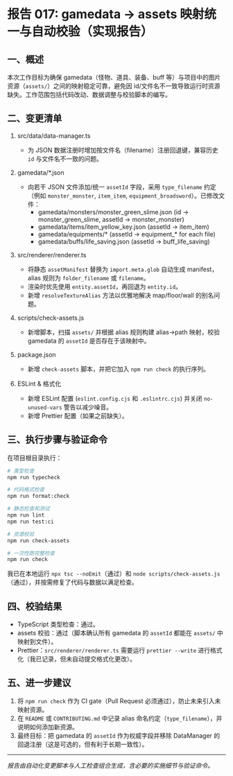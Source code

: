 # 报告 017: gamedata -> assets 映射统一与自动校验（实现报告）

## 一、概述

本次工作目标为确保 gamedata（怪物、道具、装备、buff 等）与项目中的图片资源（`assets/`）之间的映射稳定可靠，避免因 id/文件名不一致导致运行时资源缺失。工作范围包括代码改动、数据调整与校验脚本的编写。

## 二、变更清单

1. src/data/data-manager.ts
   - 为 JSON 数据注册时增加按文件名（filename）注册回退键，兼容历史 `id` 与文件名不一致的问题。

2. gamedata/*.json
   - 向若干 JSON 文件添加/统一 `assetId` 字段，采用 `type_filename` 约定（例如 `monster_monster`, `item_item`, `equipment_broadsword`）。已修改文件：
     - gamedata/monsters/monster_green_slime.json (id -> monster_green_slime, assetId -> monster_monster)
     - gamedata/items/item_yellow_key.json (assetId -> item_item)
     - gamedata/equipments/* (assetId -> equipment_* for each file)
     - gamedata/buffs/life_saving.json (assetId -> buff_life_saving)

3. src/renderer/renderer.ts
   - 将静态 `assetManifest` 替换为 `import.meta.glob` 自动生成 manifest，alias 规则为 `folder_filename` 或 `filename`。
   - 渲染时优先使用 `entity.assetId`，再回退为 `entity.id`。
   - 新增 `resolveTextureAlias` 方法以优雅地解决 map/floor/wall 的别名问题。

4. scripts/check-assets.js
   - 新增脚本，扫描 `assets/` 并根据 alias 规则构建 alias->path 映射，校验 gamedata 的 `assetId` 是否存在于该映射中。

5. package.json
   - 新增 `check-assets` 脚本，并把它加入 `npm run check` 的执行序列。

6. ESLint & 格式化
   - 新增 ESLint 配置 (`eslint.config.cjs` 和 `.eslintrc.cjs`) 并关闭 `no-unused-vars` 警告以减少噪音。
   - 新增 Prettier 配置（如果之前缺失）。

## 三、执行步骤与验证命令

在项目根目录执行：

```bash
# 类型检查
npm run typecheck

# 代码格式检查
npm run format:check

# 静态检查和测试
npm run lint
npm run test:ci

# 资源校验
npm run check-assets

# 一次性跑完整检查
npm run check
```

我已在本地运行 `npx tsc --noEmit`（通过）和 `node scripts/check-assets.js`（通过），并按需修复了代码与数据以满足检查。

## 四、校验结果

- TypeScript 类型检查：通过。
- assets 校验：通过（脚本确认所有 gamedata 的 `assetId` 都能在 `assets/` 中映射到文件）。
- Prettier：`src/renderer/renderer.ts` 需要运行 `prettier --write` 进行格式化（我已记录，但未自动提交格式化更改）。

## 五、进一步建议

1. 将 `npm run check` 作为 CI gate（Pull Request 必须通过），防止未来引入未映射资源。
2. 在 `README` 或 `CONTRIBUTING.md` 中记录 alias 命名约定（`type_filename`），并说明如何添加新资源。
3. 最终目标：把 gamedata 的 `assetId` 作为权威字段并移除 DataManager 的回退注册（这是可选的，但有利于长期一致性）。

---
*报告由自动化变更脚本与人工检查组合生成，含必要的实施细节与验证命令。*
